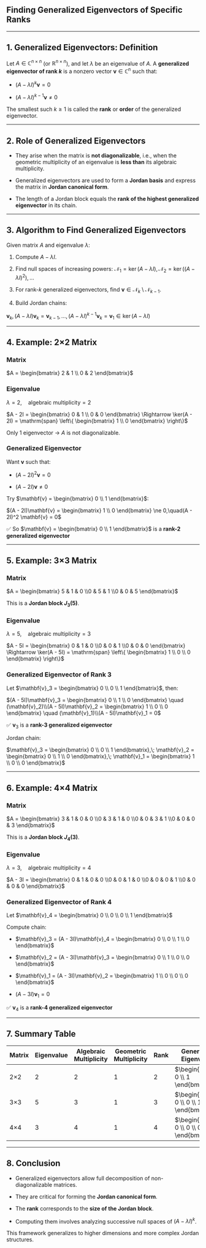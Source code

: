 ## **Finding Generalized Eigenvectors of Specific Ranks**

---

## **1. Generalized Eigenvectors: Definition**

Let $`A \in \mathbb{C}^{n \times n}`$ (or $`\mathbb{R}^{n \times n}`$), and let $`\lambda`$ be an eigenvalue 
of $`A`$. A **generalized eigenvector of rank $`k`$** is a nonzero vector $`\mathbf{v} \in \mathbb{C}^n`$ 
such that:


* $`(A - \lambda I)^k \mathbf{v} = 0`$


* $`(A - \lambda I)^{k-1} \mathbf{v} \ne 0`$


The smallest such $`k \geq 1`$ is called the **rank** or **order** of the generalized eigenvector.

---

## **2. Role of Generalized Eigenvectors**

* They arise when the matrix is **not diagonalizable**, i.e., when the geometric multiplicity of an eigenvalue is **less than** its algebraic multiplicity.


* Generalized eigenvectors are used to form a **Jordan basis** and express the matrix in **Jordan canonical form**.


* The length of a Jordan block equals the **rank of the highest generalized eigenvector** in its chain.

---

## **3. Algorithm to Find Generalized Eigenvectors**

Given matrix $`A`$ and eigenvalue $`\lambda`$:

1. Compute $`A - \lambda I`$.


2. Find null spaces of increasing powers:
   $`\mathcal{N}_1 = \ker(A - \lambda I), \mathcal{N}_2 = \ker((A - \lambda I)^2), \dots`$


3. For rank-$`k`$ generalized eigenvectors, find $`\mathbf{v} \in \mathcal{N}_k \setminus \mathcal{N}_{k-1}`$.


4. Build Jordan chains:

$`\mathbf{v}_k,\, (A - \lambda I)\mathbf{v}_k = \mathbf{v}_{k-1},\, \dots,\, (A - \lambda I)^{k-1} \mathbf{v}_k = \mathbf{v}_1 \in \ker(A - \lambda I)`$

---

## **4. Example: 2×2 Matrix**

### **Matrix**

$`A = \begin{bmatrix} 2 & 1 \\ 0 & 2 \end{bmatrix}`$

### **Eigenvalue**

$`\lambda = 2,\quad \text{algebraic multiplicity} = 2`$


$`A - 2I = \begin{bmatrix} 0 & 1 \\ 0 & 0 \end{bmatrix} \Rightarrow \ker(A - 2I) = \mathrm{span} \left\{ \begin{bmatrix} 1 \\ 0 \end{bmatrix} \right\}`$

Only 1 eigenvector → $A$ is not diagonalizable.

### **Generalized Eigenvector**

Want $`\mathbf{v}`$ such that:

* $`(A - 2I)^2 \mathbf{v} = 0`$


* $`(A - 2I) \mathbf{v} \ne 0`$

Try $`\mathbf{v} = \begin{bmatrix} 0 \\ 1 \end{bmatrix}`$:


$`(A - 2I)\mathbf{v} = \begin{bmatrix} 1 \\ 0 \end{bmatrix} \ne 0,\quad(A - 2I)^2 \mathbf{v} = 0`$


✅ So $`\mathbf{v} = \begin{bmatrix} 0 \\ 1 \end{bmatrix}`$ is a **rank-2 generalized eigenvector**

---

## **5. Example: 3×3 Matrix**

### **Matrix**


$`A = \begin{bmatrix} 5 & 1 & 0 \\0 & 5 & 1 \\0 & 0 & 5 \end{bmatrix}`$


This is a **Jordan block $`J_3(5)`$**.


### **Eigenvalue**

$`\lambda = 5,\quad \text{algebraic multiplicity} = 3`$

$`A - 5I = \begin{bmatrix} 0 & 1 & 0 \\0 & 0 & 1 \\0 & 0 & 0 \end{bmatrix} \Rightarrow \ker(A - 5I) = \mathrm{span} \left\{ \begin{bmatrix} 1 \\ 0 \\ 0 \end{bmatrix} \right\}`$

### **Generalized Eigenvector of Rank 3**

Let $`\mathbf{v}_3 = \begin{bmatrix} 0 \\ 0 \\ 1 \end{bmatrix}`$, then:


$`(A - 5I)\mathbf{v}_3 = \begin{bmatrix} 0 \\ 1 \\ 0 \end{bmatrix} \quad (\mathbf{v}_2)\\(A - 5I)\mathbf{v}_2 = \begin{bmatrix} 1 \\ 0 \\ 0 \end{bmatrix} \quad (\mathbf{v}_1)\\(A - 5I)\mathbf{v}_1 = 0`$

✅ $`\mathbf{v}_3`$ is a **rank-3 generalized eigenvector**

Jordan chain:

$`\mathbf{v}_3 = \begin{bmatrix} 0 \\ 0 \\ 1 \end{bmatrix},\; \mathbf{v}_2 = \begin{bmatrix} 0 \\ 1 \\ 0 \end{bmatrix},\; \mathbf{v}_1 = \begin{bmatrix} 1 \\ 0 \\ 0 \end{bmatrix}`$

---

## **6. Example: 4×4 Matrix**

### **Matrix**

$`A = \begin{bmatrix} 3 & 1 & 0 & 0 \\0 & 3 & 1 & 0 \\0 & 0 & 3 & 1 \\0 & 0 & 0 & 3 \end{bmatrix}`$

This is a **Jordan block $`J_4(3)`$**.


### **Eigenvalue**

$`\lambda = 3,\quad \text{algebraic multiplicity} = 4`$


$`A - 3I = \begin{bmatrix} 0 & 1 & 0 & 0 \\0 & 0 & 1 & 0 \\0 & 0 & 0 & 1 \\0 & 0 & 0 & 0 \end{bmatrix}`$


### **Generalized Eigenvector of Rank 4**

Let $`\mathbf{v}_4 = \begin{bmatrix} 0 \\ 0 \\ 0 \\ 1 \end{bmatrix}`$


Compute chain:

* $`\mathbf{v}_3 = (A - 3I)\mathbf{v}_4 = \begin{bmatrix} 0 \\ 0 \\ 1 \\ 0 \end{bmatrix}`$


* $`\mathbf{v}_2 = (A - 3I)\mathbf{v}_3 = \begin{bmatrix} 0 \\ 1 \\ 0 \\ 0 \end{bmatrix}`$


* $`\mathbf{v}_1 = (A - 3I)\mathbf{v}_2 = \begin{bmatrix} 1 \\ 0 \\ 0 \\ 0 \end{bmatrix}`$


* $`(A - 3I)\mathbf{v}_1 = 0`$

✅ $`\mathbf{v}_4`$ is a **rank-4 generalized eigenvector**

---

## **7. Summary Table**

| Matrix | Eigenvalue | Algebraic Multiplicity | Geometric Multiplicity | Rank | Generalized Eigenvector                          |
| ------ | ---------- | ---------------------- | ---------------------- | ---- | ------------------------------------------------ |
| 2×2    | 2          | 2                      | 1                      | 2    | $`\begin{bmatrix} 0 \\ 1 \end{bmatrix}`$           |
| 3×3    | 5          | 3                      | 1                      | 3    | $`\begin{bmatrix} 0 \\ 0 \\ 1 \end{bmatrix}`$      |
| 4×4    | 3          | 4                      | 1                      | 4    | $`\begin{bmatrix} 0 \\ 0 \\ 0 \\ 1 \end{bmatrix}`$ |

---

## **8. Conclusion**

* Generalized eigenvectors allow full decomposition of non-diagonalizable matrices.


* They are critical for forming the **Jordan canonical form**.


* The **rank** corresponds to the **size of the Jordan block**.


* Computing them involves analyzing successive null spaces of $`(A - \lambda I)^k`$.

This framework generalizes to higher dimensions and more complex Jordan structures.
